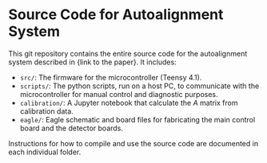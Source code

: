 # Source Code for Autoalignment System

This git repository contains the entire source code for the autoalignment
system described in {link to the paper}. It includes:

- `src/`: The firmware for the microcontroller (Teensy 4.1).
- `scripts/`: The python scripts, run on a host PC, to communicate with the microcontroller
  for manual control and diagnostic purposes.
- `calibration/`: A Jupyter notebook that calculate the $A$ matrix from calibration data.
-  `eagle/`: Eagle schematic and board files for fabricating the main control board and the detector boards.

Instructions for how to compile and use the source code are documented in each
individual folder.
